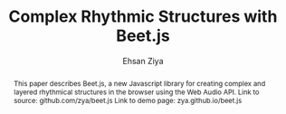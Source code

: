 --- 
  title: "Complex Rhythmic Structures with Beet.js" 
  abstract: "This paper describes Beet.js, a new Javascript library for creating complex and layered rhythmical structures in the browser using the Web Audio API. Link to source: github.com/zya/beet.js Link to demo page: zya.github.io/beet.js" 
  address: "Atlanta, Georgia" 
  author: "Ehsan Ziya" 
  booktitle: "Proceedings of the International Web Audio Conference" 
  editor: "Jason Freeman, Alexander Lerch, Matthew Paradis" 
  month: "Proceedings of the International Web Audio Conference"
  pages: "6--8" 
  publisher: "Georgia Tech" 
  series: "WAC '16"
  type: "Paper"  
  year: "2016" 
  id: "2016_41" 
  tags: year2016 
  pdflink: /_data/papers/pdf/2016/2016_41.pdf
  ISSN: 2663-5844
---